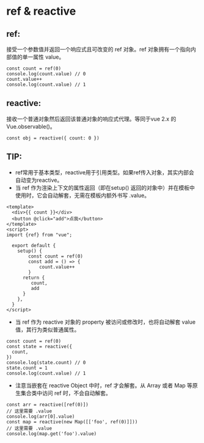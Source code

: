 # ref & reactive

## ref:

接受一个参数值并返回一个响应式且可改变的 ref 对象。ref 对象拥有一个指向内部值的单一属性 value。

```
const count = ref(0)
console.log(count.value) // 0
count.value++
console.log(count.value) // 1
```

## reactive:

接收一个普通对象然后返回该普通对象的响应式代理。等同于vue 2.x 的 Vue.observable\(\)。

```
const obj = reactive({ count: 0 })
```

## TIP:

* ref常用于基本类型，reactive用于引用类型。如果ref传入对象，其实内部会自动变为reactive。
* 当 ref 作为渲染上下文的属性返回（即在setup\(\) 返回的对象中）并在模板中使用时，它会自动解套，无需在模板内额外书写 .value。

```
<template>
  <div>{{ count }}</div>
  <button @click="add">点我</button>
</template>
<script>
import {ref} from "vue";

  export default {
    setup() {
        const count = ref(0)
        const add = () => {
            count.value++
        }
      return {
         count,
         add
      }
    },
  }
</script>
```

* 当 ref 作为 reactive 对象的 property 被访问或修改时，也将自动解套 value 值，其行为类似普通属性。

```
const count = ref(0)
const state = reactive({
  count,
})
console.log(state.count) // 0
state.count = 1
console.log(count.value) // 1
```

* 注意当嵌套在 reactive Object 中时，ref 才会解套。从 Array 或者 Map 等原生集合类中访问 ref 时，不会自动解套。

```
const arr = reactive([ref(0)])
// 这里需要 .value
console.log(arr[0].value)
const map = reactive(new Map([['foo', ref(0)]]))
// 这里需要 .value
console.log(map.get('foo').value)
```



